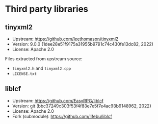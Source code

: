 # Third party libraries

## tinyxml2

- Upstream: https://github.com/leethomason/tinyxml2
- Version: 9.0.0 (1dee28e51f9175a31955b9791c74c430fe13dc82, 2022)
- License: Apache 2.0

Files extracted from upstream source:
- `tinyxml2.h` and `tinyxml2.cpp`
- `LICENSE.txt`


## liblcf

- Upstream: https://github.com/EasyRPG/liblcf
- Version: git (bbc37249c303f53f4f83e7e5f7e4ac93b9148962, 2022)
- License: Apache 2.0
- Fork (submodule): https://github.com/lifebu/liblcf